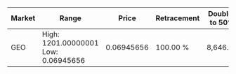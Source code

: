 | Market | Range | Price| Retracement | Doubles to 50% |
| --- | --- | --- | --- | --- |
| GEO | High: 1201.00000001<br />Low: 0.06945656 | 0.06945656 | 100.00 % | 8,646.19 |

